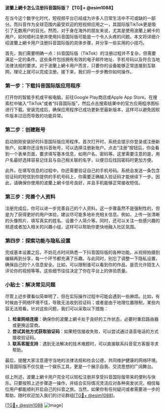 **波蘭上網卡怎么注册抖音国际版？【TG💪+ @esim1088】**

在当今这个数字化时代，短视频平台已经成为许多人日常生活中不可或缺的一部分。而抖音作为全球范围内最受欢迎的短视频应用之一，其国际版TikTok更是吸引了无数用户的目光。然而，对于身在海外的朋友来说，尤其是使用波蘭上網卡的用户，如何顺利注册并使用抖音国际版可能是一个令人头疼的问题。本文将详细介绍波蘭上網卡用户注册抖音国际版的具体步骤，并分享一些实用的小技巧。

首先，我们需要明确一点：抖音国际版（TikTok）的注册过程并不复杂，但需要满足一定的条件。这些条件包括拥有有效的电子邮件地址、手机号码以及符合当地法律法规的要求。对于波蘭上網卡用户而言，只要你的设备能够正常连接到互联网，理论上就可以完成注册。接下来，我们将一步步教你如何操作。

### 第一步：下载抖音国际版应用程序

打开你的智能手机或平板电脑，前往Google Play商店或Apple App Store。在搜索栏中输入“TikTok”或者“抖音国际版”，然后点击搜索结果中的官方应用程序图标进行下载。安装完成后，确保应用程序已成功更新至最新版本，这样可以避免因软件版本过旧而导致的功能异常。

### 第二步：创建账号

启动刚刚安装好的抖音国际版应用程序。首次打开时，系统会提示你登录或注册新账户。如果你还没有抖音账号，可以选择注册新账户。点击“注册”按钮后，你会看到一个表单页面，要求填写基本信息，如用户名、密码等。这里需要注意的是，用户名最好选择容易记住且与自己相关联的名字，以便日后找回密码时更加方便。

此外，在填写信息的过程中，你还需要验证自己的手机号码。系统会发送一条包含验证码的短信到你提供的手机号码上，你需要正确输入验证码才能继续下一步。因此，请确保你使用的波蘭上網卡信号良好，并且手机能够正常接收短信。

### 第三步：完善个人资料

注册完成后，你可以进一步完善自己的个人资料。这一步骤虽然不是强制性的，但是为了获得更好的用户体验，建议尽可能多地补充相关信息。例如，上传一张清晰的头像照片、填写真实的姓名、设置个人简介等。同时，还可以关注一些感兴趣的频道或者加入相关的兴趣小组，这样可以帮助你更快地融入社区氛围。

### 第四步：探索功能与隐私设置

完成基本设置之后，不妨花点时间熟悉一下抖音国际版的各种功能。从视频拍摄到编辑再到分享，每一个环节都充满了乐趣。与此同时，别忘了调整一下隐私设置，确保自己的个人信息安全。比如，可以限制谁可以看到你的作品，是否允许陌生人评论你的视频等等。这些细节往往决定了你在平台上的体验质量。

### 小贴士：解决常见问题

尽管上述步骤看似简单明了，但在实际操作过程中可能会遇到一些麻烦。比如，有时候由于网络环境不佳，导致无法收到验证码；或者是由于地理位置限制，某些内容无法观看。针对这些问题，我们可以采取以下措施：

1. **检查网络连接**：确保你的波蘭上網卡处于良好的工作状态，必要时重启路由器或更换运营商。
2. **尝试其他方式获取验证码**：如果短信接收失败，可以尝试通过语音电话的方式接收验证码。
3. **联系客服支持**：遇到无法解决的技术难题时，可以直接联系抖音官方客服寻求帮助。

最后，提醒大家注意遵守当地的法律法规和社会公德，共同维护健康的网络环境。抖音国际版不仅仅是一个娱乐工具，更是一个展示自我、交流思想的广阔舞台。

综上所述，波蘭上網卡用户完全可以轻松注册并享受抖音国际版带来的便利与快乐。只要按照上述步骤逐一操作，并结合实际情况灵活应对各种突发状况，相信每位用户都能顺利开启自己的抖音之旅。当然，如果你有任何疑问或者需要进一步的帮助，随时欢迎加入我们的讨论群组[[TG💪+ @esim1088](https://t.me/s/esim1088)]。

[[TG💪+ @esim1088](https://t.me/s/esim1088) ![Image](https://i.postimg.cc/4NQfJmqS/Snipaste-2025-05-13-00-14-12.png)]